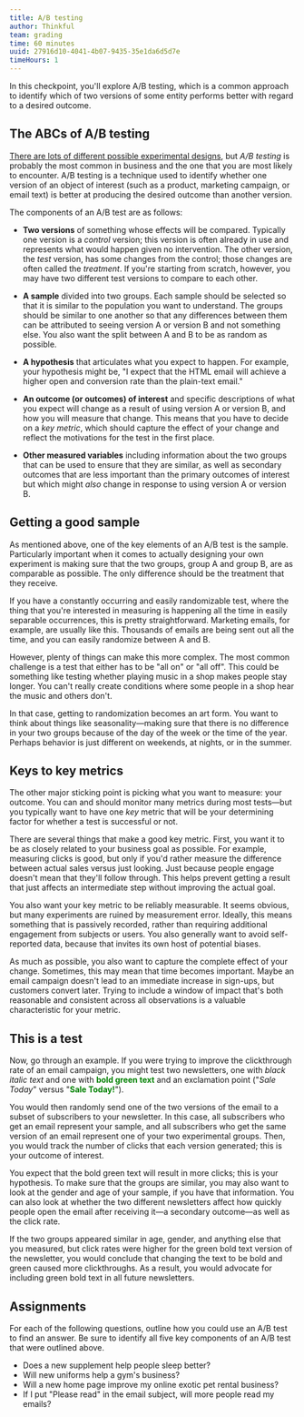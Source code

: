 ```yaml
---
title: A/B testing
author: Thinkful
team: grading
time: 60 minutes
uuid: 27916d10-4041-4b07-9435-35e1da6d5d7e
timeHours: 1
---
```


In this checkpoint, you'll explore A/B testing, which is a common approach to identify which of two versions of some entity performs better with regard to a desired outcome.

## The ABCs of A/B testing

[There are lots of different possible experimental designs](https://cirt.gcu.edu/research/developmentresources/research_ready/experimental/design_types), but *A/B testing* is probably the most common in business and the one that you are most likely to encounter. A/B testing is a technique used to identify whether one version of an object of interest (such as a product, marketing campaign, or email text) is better at producing the desired outcome than another version.

The components of an A/B test are as follows:


- **Two versions** of something whose effects will be compared. Typically one version is a *control* version; this version is often already in use and represents what would happen given no intervention. The other version, the *test* version, has some changes from the control; those changes are often called the *treatment*. If you're starting from scratch, however, you may have two different test versions to compare to each other.

- **A sample** divided into two groups. Each sample should be selected so that it is similar to the population you want to understand. The groups should be similar to one another so that any differences between them can be attributed to seeing version A or version B and not something else. You also want the split between A and B to be as random as possible.

- **A hypothesis** that articulates what you expect to happen. For example, your hypothesis might be, "I expect that the HTML email will achieve a higher open and conversion rate than the plain-text email."

- **An outcome (or outcomes) of interest** and specific descriptions of what you expect will change as a result of using version A or version B, and how you will measure that change. This means that you have to decide on a *key metric*, which should capture the effect of your change and reflect the motivations for the test in the first place.

- **Other measured variables** including information about the two groups that can be used to ensure that they are similar, as well as secondary outcomes that are less important than the primary outcomes of interest but which might *also* change in response to using version A or version B.


## Getting a good sample

As mentioned above, one of the key elements of an A/B test is the sample. Particularly important when it comes to actually designing your own experiment is making sure that the two groups, group A and group B, are as comparable as possible. The only difference should be the treatment that they receive.

If you have a constantly occurring and easily randomizable test, where the thing that you're interested in measuring is happening all the time in easily separable occurrences, this is pretty straightforward. Marketing emails, for example, are usually like this. Thousands of emails are being sent out all the time, and you can easily randomize between A and B.

However, plenty of things can make this more complex. The most common challenge is a test that either has to be "all on" or "all off". This could be something like testing whether playing music in a shop makes people stay longer. You can't really create conditions where some people in a shop hear the music and others don't.

In that case, getting to randomization becomes an art form. You want to think about things like seasonality—making sure that there is no difference in your two groups because of the day of the week or the time of the year. Perhaps behavior is just different on weekends, at nights, or in the summer.


## Keys to key metrics

The other major sticking point is picking what you want to measure: your outcome. You can and should monitor many metrics during most tests—but you typically want to have one *key* metric that will be your determining factor for whether a test is successful or not.

There are several things that make a good key metric. First, you want it to be as closely related to your business goal as possible. For example, measuring clicks is good, but only if you'd rather measure the difference between actual sales versus just looking. Just because people engage doesn't mean that they'll follow through. This helps prevent getting a result that just affects an intermediate step without improving the actual goal. 

You also want your key metric to be reliably measurable. It seems obvious, but many experiments are ruined by measurement error. Ideally, this means something that is passively recorded, rather than requiring additional engagement from subjects or users. You also generally want to avoid self-reported data, because that invites its own host of potential biases.

As much as possible, you also want to capture the complete effect of your change. Sometimes, this may mean that time becomes important. Maybe an email campaign doesn't lead to an immediate increase in sign-ups, but customers convert later. Trying to include a window of impact that's both reasonable and consistent across all observations is a valuable characteristic for your metric.


## This is a test

Now, go through an example. If you were trying to improve the clickthrough rate of an email campaign, you might test two newsletters, one with *black italic text* and one with <span style="color:green">**bold green text**</span> and an exclamation point ("*Sale Today*" versus "<span style="color:green">**Sale Today!**</span>").

You would then randomly send one of the two versions of the email to a subset of subscribers to your newsletter. In this case, all subscribers who get an email represent your sample, and all subscribers who get the same version of an email represent one of your two experimental groups. Then, you would track the number of clicks that each version generated; this is your outcome of interest.

You expect that the bold green text will result in more clicks; this is your hypothesis. To make sure that the groups are similar, you may also want to look at the gender and age of your sample, if you have that information. You can also look at whether the two different newsletters affect how quickly people open the email after receiving it—a secondary outcome—as well as the click rate.

If the two groups appeared similar in age, gender, and anything else that you measured, but click rates were higher for the green bold text version of the newsletter, you would conclude that changing the text to be bold and green caused more clickthroughs. As a result, you would advocate for including green bold text in all future newsletters.


## Assignments

For each of the following questions, outline how you could use an A/B test to find an answer. Be sure to identify all five key components of an A/B test that were outlined above.

 * Does a new supplement help people sleep better?
 * Will new uniforms help a gym's business?
 * Will a new home page improve my online exotic pet rental business?
 * If I put "Please read" in the email subject, will more people read my emails?
